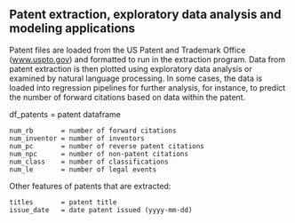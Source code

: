 ## Patent extraction, exploratory data analysis and modeling applications

Patent files are loaded from the US Patent and Trademark Office (www.uspto.gov) and formatted to run in the extraction program.  Data from patent extraction is then plotted using exploratory data analysis or examined by natural language processing.  In some cases, the data is loaded into regression pipelines for further analysis, for instance, to predict the number of forward citations based on data within the patent.  

df_patents = patent dataframe 

	num_rb       = number of forward citations
	num_inventor = number of inventors 
	num_pc       = number of reverse patent citations 
	num_npc      = number of non-patent citations 
	num_class    = number of classifications 
	num_le       = number of legal events 

Other features of patents that are extracted: 

	titles       = patent title 
	issue_date   = date patent issued (yyyy-mm-dd) 
	
 
